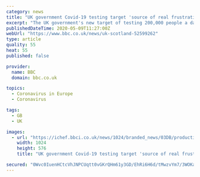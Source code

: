 ```yaml
---
category: news
title: "UK government Covid-19 testing target 'source of real frustration'"
excerpt: "The UK government's new target of testing 200,000 people a day for Covid-19 is a source of \"real frustration\", according to a leading scientist. The president of the Institute of Biomedical Science (IBMS),"
publishedDateTime: 2020-05-09T11:27:00Z
webUrl: "https://www.bbc.co.uk/news/uk-scotland-52599262"
type: article
quality: 55
heat: 55
published: false

provider:
  name: BBC
  domain: bbc.co.uk

topics:
  - Coronavirus in Europe
  - Coronavirus

tags:
  - GB
  - UK

images:
  - url: "https://ichef.bbci.co.uk/news/1024/branded_news/03DB/production/_112078900_gettyimages-1210654957.jpg"
    width: 1024
    height: 576
    title: "UK government Covid-19 testing target 'source of real frustration'"

secured: "0Wvc0IuenHCtcVhJNPCUqtt0vGKrQHm61y3GD/EhRi6H6d/tMwzvYm7/3WOKacEmhebbkBIc/kaJtnMHGHMVYpt03X8bgBiC4muUMha2rdbNk6CJUElgih0jLPRy5ve0zDukFkOTX7+1FV1Q7L7qY5+6j3bW5FCdJ3DH3u13NTYa7FjXYd2Eku9mENNaNEdMpkbSkL0s/qpbXVsc/XcmG7xHIcMzMfnB5tG2OK4/jnINIw6i1Foln/HoFnQKXrUsoHtvqN7WrzNfAGn9ELjVFreG22h9OJPDp56fU1aQri6XJigy6PSFed3nOmnnm9ZxD9XFLPz0MsnNm2Vf/eMGaMKSOQLHeQSlhYMSlVR8ozDMhktuFcbbRSzCj60Fcqw4SQL+0ECxzfLWOPNUDbGTjPgJBuM4IE9BDLRicngHPtf3lRLIUT6LqF+ZSJU2Znyj8DLFZ17clSXkGlMGhvsG3JmNvX660Wq9kKqi6Ut0Ozs=;3X9PJHWu3cQAyFbgrtIHEQ=="
---
```


